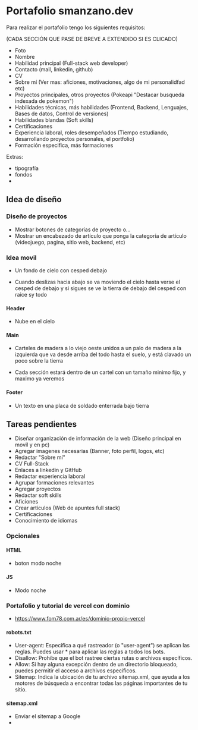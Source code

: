 # Portafolio smanzano.dev

Para realizar el portafolio tengo los siguientes requisitos:

(CADA SECCIÓN QUE PASE DE BREVE A EXTENDIDO SI ES CLICADO)

-   Foto
-   Nombre
-   Habilidad principal (Full-stack web developer)
-   Contacto (mail, linkedin, github)
-   CV
-   Sobre mí (Ver mas: aficiones, motivaciones, algo de mi personalidfad etc)
-   Proyectos principales, otros proyectos
    (Pokeapi "Destacar busqueda indexada de pokemon")
-   Habilidades técnicas, más habilidades (Frontend, Backend, Lenguajes, Bases de datos, Control de versiones)
-   Habilidades blandas (Soft skills)
-   Certificaciones
-   Experiencia laboral, roles desempeñados (Tiempo estudiando, desarrollando proyectos personales, el portfolio)
-   Formación especifica, más formaciones

Extras:

-   tipografía
-   fondos
-

## Idea de diseño

### Diseño de proyectos

-   Mostrar botones de categorías de proyecto o...
-   Mostrar un encabezado de artículo que ponga la categoría de artículo (videojuego, pagina, sitio web, backend, etc)

### Idea movil

-   Un fondo de cielo con cesped debajo

-   Cuando deslizas hacia abajo se va moviendo el cielo hasta verse el cesped de debajo y si sigues se ve la tierra de debajo del cesped con raice sy todo

#### Header

-   Nube en el cielo

#### Main

-   Carteles de madera a lo viejo oeste unidos a un palo de madera a la izquierda que va desde arriba del todo hasta el suelo, y está clavado un poco sobre la tierra

-   Cada sección estará dentro de un cartel con un tamaño minimo fijo, y maximo ya veremos

#### Footer

-   Un texto en una placa de soldado enterrada bajo tierra

## Tareas pendientes

-   Diseñar organización de información de la web (Diseño principal en movil y en pc)
-   Agregar imagenes necesarias (Banner, foto perfil, logos, etc)
-   Redactar "Sobre mí"
-   CV Full-Stack
-   Enlaces a linkedin y GitHub
-   Redactar experiencia laboral
-   Agrupar formaciones relevantes
-   Agregar proyectos
-   Redactar soft skills
-   Aficiones
-   Crear artículos (Web de apuntes full stack)
-   Certificaciones
-   Conocimiento de idiomas

### Opcionales

#### HTML

-   boton modo noche

#### JS

-   Modo noche

### Portafolio y tutorial de vercel con dominio

-   https://www.fom78.com.ar/es/dominio-propio-vercel

#### robots.txt

-   User-agent: Especifica a qué rastreador (o "user-agent") se aplican las reglas. Puedes usar \* para aplicar las reglas a todos los bots.
-   Disallow: Prohíbe que el bot rastree ciertas rutas o archivos específicos.
-   Allow: Si hay alguna excepción dentro de un directorio bloqueado, puedes permitir el acceso a archivos específicos.
-   Sitemap: Indica la ubicación de tu archivo sitemap.xml, que ayuda a los motores de búsqueda a encontrar todas las páginas importantes de tu sitio.

#### sitemap.xml

-   Enviar el sitemap a Google
-
